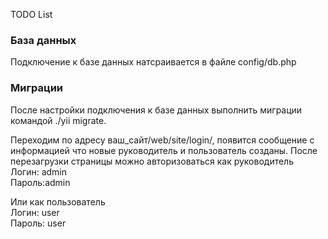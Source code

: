 TODO List

### База данных
Подключение к базе данных натсраивается в файле config/db.php

### Миграции
После настройки подключения к базе данных выполнить миграции командой ./yii migrate.

Переходим по адресу ваш_сайт/web/site/login/, появится сообщение с информацией что новые руководитель и пользователь созданы.
После перезагрузки страницы можно авторизоваться как руководитель <br>
Логин: admin <br>
Пароль:admin 

Или как пользователь<br>
Логин: user<br>
Пароль: user 
